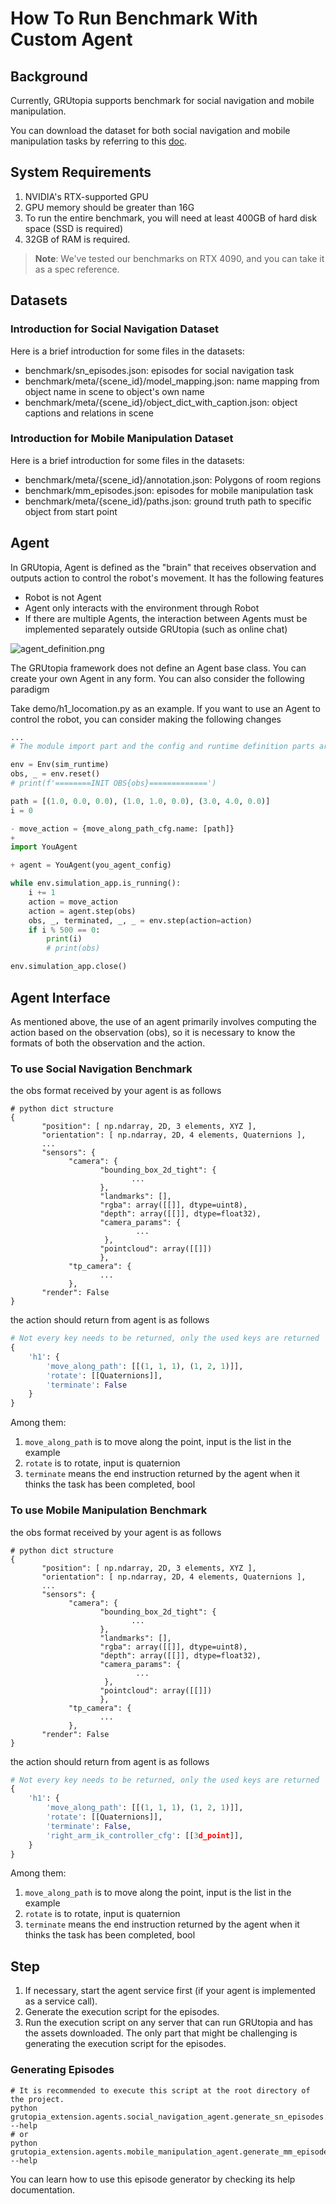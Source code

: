 # How To Run Benchmark With Custom Agent

## Background

Currently, GRUtopia supports benchmark for social navigation and mobile manipulation.

You can download the dataset for both social navigation and mobile manipulation tasks by referring to this [doc]().

## System Requirements

1. NVIDIA's RTX-supported GPU
2. GPU memory should be greater than 16G
3. To run the entire benchmark, you will need at least 400GB of hard disk space (SSD is required)
4. 32GB of RAM is required.

> **Note**: We've tested our benchmarks on RTX 4090, and you can take it as a spec reference.

## Datasets

### Introduction for Social Navigation Dataset

Here is a brief introduction for some files in the datasets:

- benchmark/sn_episodes.json: episodes for social navigation task
- benchmark/meta/{scene_id}/model_mapping.json: name mapping from object name in scene to object's own name
- benchmark/meta/{scene_id}/object_dict_with_caption.json: object captions and relations in scene

### Introduction for Mobile Manipulation Dataset

Here is a brief introduction for some files in the datasets:

- benchmark/meta/{scene_id}/annotation.json: Polygons of room regions
- benchmark/mm_episodes.json: episodes for mobile manipulation task
- benchmark/meta/{scene_id}/paths.json: ground truth path to specific object from start point

## **Agent**

In GRUtopia, Agent is defined as the "brain" that receives observation and outputs action to control the robot's
movement. It has the following features

- Robot is not Agent
- Agent only interacts with the environment through Robot
- If there are multiple Agents, the interaction between Agents must be implemented separately outside GRUtopia (such as
  online chat)

![agent_definition.png](../../_static/image/agent_definition.png)

The GRUtopia framework does not define an Agent base class. You can create your own Agent in any form.
You can also consider the following paradigm

Take demo/h1_locomation.py as an example. If you want to use an Agent to control the robot, you can consider making the
following changes

```python
...
# The module import part and the config and runtime definition parts are omitted above.

env = Env(sim_runtime)
obs, _ = env.reset()
# print(f'========INIT OBS{obs}=============')

path = [(1.0, 0.0, 0.0), (1.0, 1.0, 0.0), (3.0, 4.0, 0.0)]
i = 0

- move_action = {move_along_path_cfg.name: [path]}
+
import YouAgent

+ agent = YouAgent(you_agent_config)

while env.simulation_app.is_running():
    i += 1
    action = move_action
    action = agent.step(obs)
    obs, _, terminated, _, _ = env.step(action=action)
    if i % 500 == 0:
        print(i)
        # print(obs)

env.simulation_app.close()
```

## Agent Interface

As mentioned above, the use of an agent primarily involves computing the action based on the observation (obs), so it is
necessary to know the formats of both the observation and the action.

### To use Social Navigation Benchmark

the obs format received by your agent is as follows

```
# python dict structure
{
       "position": [ np.ndarray, 2D, 3 elements, XYZ ],
       "orientation": [ np.ndarray, 2D, 4 elements, Quaternions ],
       ...
       "sensors": {
             "camera": {
                    "bounding_box_2d_tight": {
                           ...
                    },
                    "landmarks": [],
                    "rgba": array([[]], dtype=uint8),
                    "depth": array([[]], dtype=float32),
                    "camera_params": {
                            ...
                     },
                    "pointcloud": array([[]])
                    },
             "tp_camera": {
                    ...
             },
       "render": False
}
```

the action should return from agent is as follows

```python
# Not every key needs to be returned, only the used keys are returned
{
    'h1': {
        'move_along_path': [[(1, 1, 1), (1, 2, 1)]],
        'rotate': [[Quaternions]],
        'terminate': False
    }
}
```

Among them:

1. `move_along_path` is to move along the point, input is the list in the example
2. `rotate` is to rotate, input is quaternion
3. `terminate` means the end instruction returned by the agent when it thinks the task has been completed, bool

### To use Mobile Manipulation Benchmark

the obs format received by your agent is as follows

```
# python dict structure
{
       "position": [ np.ndarray, 2D, 3 elements, XYZ ],
       "orientation": [ np.ndarray, 2D, 4 elements, Quaternions ],
       ...
       "sensors": {
             "camera": {
                    "bounding_box_2d_tight": {
                           ...
                    },
                    "landmarks": [],
                    "rgba": array([[]], dtype=uint8),
                    "depth": array([[]], dtype=float32),
                    "camera_params": {
                            ...
                     },
                    "pointcloud": array([[]])
                    },
             "tp_camera": {
                    ...
             },
       "render": False
}
```

the action should return from agent is as follows

```python
# Not every key needs to be returned, only the used keys are returned
{
    'h1': {
        'move_along_path': [[(1, 1, 1), (1, 2, 1)]],
        'rotate': [[Quaternions]],
        'terminate': False,
        'right_arm_ik_controller_cfg': [[3d_point]],
    }
}
```

Among them:

1. `move_along_path` is to move along the point, input is the list in the example
2. `rotate` is to rotate, input is quaternion
3. `terminate` means the end instruction returned by the agent when it thinks the task has been completed, bool

## Step

1. If necessary, start the agent service first (if your agent is implemented as a service call).
2. Generate the execution script for the episodes.
3. Run the execution script on any server that can run GRUtopia and has the assets downloaded. The only part that might
   be challenging is generating the execution script for the episodes.

### Generating Episodes

```shell
# It is recommended to execute this script at the root directory of the project.
python grutopia_extension.agents.social_navigation_agent.generate_sn_episodes.py --help
# or
python grutopia_extension.agents.mobile_manipulation_agent.generate_mm_episodes.py --help
```

You can learn how to use this episode generator by checking its help documentation.
